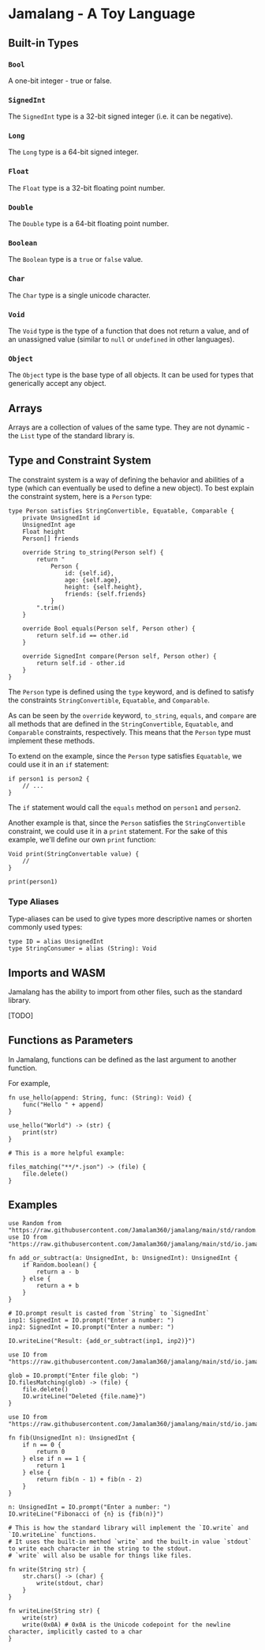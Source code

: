 # Jamalang - A Toy Language

## Built-in Types

### `Bool`

A one-bit integer - true or false.

### `SignedInt`

The `SignedInt` type is a 32-bit signed integer (i.e. it can be negative).

### `Long`

The `Long` type is a 64-bit signed integer.

### `Float`

The `Float` type is a 32-bit floating point number.

### `Double`

The `Double` type is a 64-bit floating point number.

### `Boolean`

The `Boolean` type is a `true` or `false` value.

### `Char`

The `Char` type is a single unicode character.

### `Void`

The `Void` type is the type of a function that does not return a value, and of
an unassigned value (similar to `null` or `undefined` in other languages).

### `Object`

The `Object` type is the base type of all objects. It can be used for types that
generically accept any object.

## Arrays

Arrays are a collection of values of the same type. They are not dynamic - the
`List` type of the standard library is.

## Type and Constraint System

The constraint system is a way of defining the behavior and abilities of a type
(which can eventually be used to define a new object). To best explain the
constraint system, here is a `Person` type:

```
type Person satisfies StringConvertible, Equatable, Comparable {
    private UnsignedInt id
    UnsignedInt age
    Float height
    Person[] friends

    override String to_string(Person self) {
        return "
            Person {
                id: {self.id},
                age: {self.age},
                height: {self.height},
                friends: {self.friends}
            }
        ".trim()
    }

    override Bool equals(Person self, Person other) {
        return self.id == other.id
    }

    override SignedInt compare(Person self, Person other) {
        return self.id - other.id
    }
}
```

The `Person` type is defined using the `type` keyword, and is defined to satisfy
the constraints `StringConvertible`, `Equatable`, and `Comparable`.

As can be seen by the `override` keyword, `to_string`, `equals`, and `compare`
are all methods that are defined in the `StringConvertible`, `Equatable`, and
`Comparable` constraints, respectively. This means that the `Person` type must
implement these methods.

To extend on the example, since the `Person` type satisfies `Equatable`, we
could use it in an `if` statement:

```
if person1 is person2 {
    // ...
}
```

The `if` statement would call the `equals` method on `person1` and `person2`.

Another example is that, since the `Person` satisfies the `StringConvertible`
constraint, we could use it in a `print` statement. For the sake of this
example, we'll define our own `print` function:

```
Void print(StringConvertable value) {
    //
}

print(person1)
```

### Type Aliases

Type-aliases can be used to give types more descriptive names or shorten
commonly used types:

```
type ID = alias UnsignedInt
type StringConsumer = alias (String): Void
```

## Imports and WASM

Jamalang has the ability to import from other files, such as the standard
library.

[TODO]

## Functions as Parameters

In Jamalang, functions can be defined as the last argument to another function.

For example,

```
fn use_hello(append: String, func: (String): Void) {
    func("Hello " + append)
}

use_hello("World") -> (str) { 
    print(str)
}

# This is a more helpful example:

files_matching("**/*.json") -> (file) {
    file.delete()
}
```

## Examples

```
use Random from "https://raw.githubusercontent.com/Jamalam360/jamalang/main/std/random.jamalang"
use IO from "https://raw.githubusercontent.com/Jamalam360/jamalang/main/std/io.jamalang"

fn add_or_subtract(a: UnsignedInt, b: UnsignedInt): UnsignedInt {
    if Random.boolean() {
        return a - b
    } else {
        return a + b
    }
}

# IO.prompt result is casted from `String` to `SignedInt`
inp1: SignedInt = IO.prompt("Enter a number: ")
inp2: SignedInt = IO.prompt("Enter a number: ")

IO.writeLine("Result: {add_or_subtract(inp1, inp2)}")
```

```
use IO from "https://raw.githubusercontent.com/Jamalam360/jamalang/main/std/io.jamalang"

glob = IO.prompt("Enter file glob: ")
IO.filesMatching(glob) -> (file) {
    file.delete()
    IO.writeLine("Deleted {file.name}")
}
```

```
use IO from "https://raw.githubusercontent.com/Jamalam360/jamalang/main/std/io.jamalang"

fn fib(UnsignedInt n): UnsignedInt {
    if n == 0 {
        return 0
    } else if n == 1 {
        return 1
    } else {
        return fib(n - 1) + fib(n - 2)
    }
}

n: UnsignedInt = IO.prompt("Enter a number: ")
IO.writeLine("Fibonacci of {n} is {fib(n)}")
```

```
# This is how the standard library will implement the `IO.write` and `IO.writeLine` functions.
# It uses the built-in method `write` and the built-in value `stdout` to write each character in the string to the stdout.
# `write` will also be usable for things like files.

fn write(String str) {
    str.chars() -> (char) {
        write(stdout, char)
    }
}

fn writeLine(String str) {
    write(str)
    write(0x0A) # 0x0A is the Unicode codepoint for the newline character, implicitly casted to a char
}
```
